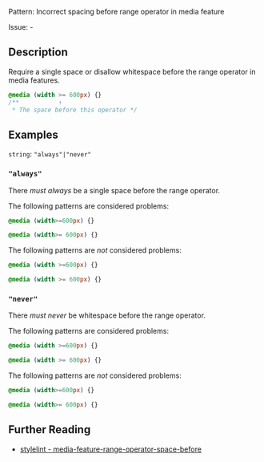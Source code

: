 Pattern: Incorrect spacing before range operator in media feature

Issue: -

## Description

Require a single space or disallow whitespace before the range operator in media features.

```css
@media (width >= 600px) {}
/**           ↑
 * The space before this operator */
```

## Examples

`string`: `"always"|"never"`

### `"always"`

There _must always_ be a single space before the range operator.

The following patterns are considered problems:

```css
@media (width>=600px) {}
```

```css
@media (width>= 600px) {}
```

The following patterns are _not_ considered problems:

```css
@media (width >=600px) {}
```

```css
@media (width >= 600px) {}
```

### `"never"`

There _must never_ be whitespace before the range operator.

The following patterns are considered problems:

```css
@media (width >=600px) {}
```

```css
@media (width >= 600px) {}
```

The following patterns are _not_ considered problems:

```css
@media (width>=600px) {}
```

```css
@media (width>= 600px) {}
```

## Further Reading

* [stylelint - media-feature-range-operator-space-before](https://stylelint.io/user-guide/rules/media-feature-range-operator-space-before)